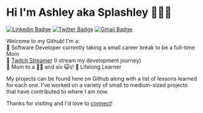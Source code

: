 # Hi I'm Ashley aka Splashley 👩‍💻👋

[![Linkedin Badge](https://img.shields.io/badge/-linkedin-blue?style=flat&logo=Linkedin&logoColor=white&link=https://www.linkedin.com/in/ashley-hynes/)](https://www.linkedin.com/in/ashley-hynes/)
[![Twitter Badge](https://img.shields.io/badge/-twitter-1ca0f1?style=flat&labelColor=1ca0f1&logo=twitter&logoColor=white&link=https://twitter.com/splashleycodes)](https://twitter.com/splashleycodes)
[![Gmail Badge](https://img.shields.io/badge/-gmail-c14438?style=flat&logo=Gmail&logoColor=white&link=mailto:ashleyjlhynes@gmail.com)](mailto:ashleyjlhynes@gmail.com)

Welcome to my Github! I'm a:<br/>
💜 Software Developer currently taking a small career break to be a full-time Mom<br/>
💜 [Twitch Streamer](https://www.twitch.com/splashley) (I stream my development journey)<br/>
💜 Mom to a 👦🏼 and six 😺s!
💜 Lifelong Learner<br/>

My projects can be found here on Github along with a list of lessons learned for each one. I've worked on a variety of small to medium-sized projects that have contributed to where I am now.

Thanks for visiting and I'd love to [connect](https://www.linkedin.com/in/ashley-hynes/)!
